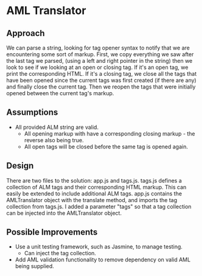 AML Translator
=================================================

Approach
-------------
We can parse a string, looking for tag opener syntax to notify that we are encountering some sort of markup.
First, we copy everything we saw after the last tag we parsed, (using a left and right pointer in the string) 
then we look to see if we looking at an open or closing tag.  If it's an open tag, we print the corresponding HTML.
If it's a closing tag, we close all the tags that have been opened since the current tags was first created (if 
there are any) and finally close the current tag.  Then we reopen the tags that were initially opened between the 
current tag's markup.


Assumptions
-------------
- All provided ALM string are valid.
    - All opening markup with have a corresponding closing markup - the reverse also being true.
    - All open tags will be closed before the same tag is opened again.



Design
-------------
There are two files to the solution: app.js and tags.js.  tags.js defines a collection of ALM tags and their
corresponding HTML markup.  This can easily be extended to include additional ALM tags.  app.js contains the 
AMLTranslator object with the translate method, and imports the tag collection from tags.js.  I added a parameter "tags"
so that a tag collection can be injected into the AMLTranslator object.


Possible Improvements
-------------
- Use a unit testing framework, such as Jasmine, to manage testing.
    - Can inject the tag collection.
- Add AML validation functionality to remove dependency on valid AML being supplied. 
